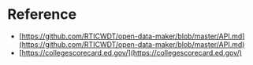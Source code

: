 # Reference



* [https://github.com/RTICWDT/open-data-maker/blob/master/API.md](https://github.com/RTICWDT/open-data-maker/blob/master/API.md)
* [https://collegescorecard.ed.gov/](https://collegescorecard.ed.gov/)

